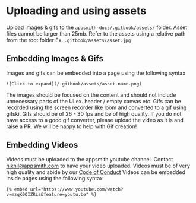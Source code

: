 # Uploading and using assets
Upload images & gifs to the `appsmith-docs/.gitbook/assets/` folder.
Asset files cannot be larger than 25mb.
Refer to the assets using a relative path from the root folder Ex. `.gitbook/assets/asset.jpg`

## Embedding Images & Gifs
Images and gifs can be embedded into a page using the following syntax
```
![Click to expand](/.gitbook/assets/asset-name.png)
```
The images should be focused on the content and should not include unnecessary parts of the UI ex. header / empty canvas etc.
Gifs can be recorded using the screen recorder like loom and converted to a gif using gifski. Gifs should be of 26 - 30 fps and be of high quality. If you do not have access to a good gif converter, please upload the video as it is and raise a PR. We will be happy to help with Gif creation!

## Embedding Videos
Videos must be uploaded to the appsmith youtube channel. Contact nikhil@appsmith.com to have your video uploaded.
Videos must be of very high quality and abide by our [Code of Conduct](/CODE_OF_CONDUCT.md)
Videos can be embedded inside pages using the following syntax
```
{% embed url="https://www.youtube.com/watch?v=mzqK0QIZRLs&feature=youtu.be" %}
```
